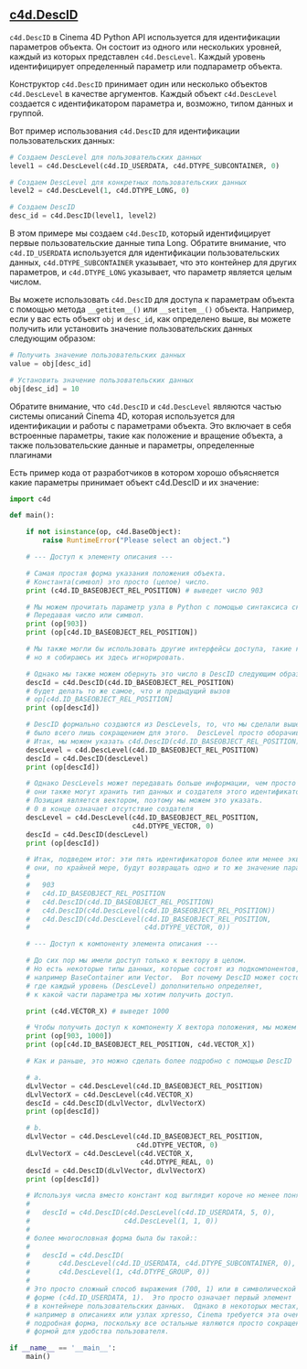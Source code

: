 ## [c4d.DescID][1]

`c4d.DescID` в Cinema 4D Python API используется для идентификации параметров объекта. Он состоит из одного или нескольких уровней, каждый из которых представлен `c4d.DescLevel`. Каждый уровень идентифицирует определенный параметр или подпараметр объекта.

Конструктор `c4d.DescID` принимает один или несколько объектов `c4d.DescLevel` в качестве аргументов. Каждый объект `c4d.DescLevel` создается с идентификатором параметра и, возможно, типом данных и группой.

Вот пример использования `c4d.DescID` для идентификации пользовательских данных:

```python
# Создаем DescLevel для пользовательских данных
level1 = c4d.DescLevel(c4d.ID_USERDATA, c4d.DTYPE_SUBCONTAINER, 0)

# Создаем DescLevel для конкретных пользовательских данных
level2 = c4d.DescLevel(1, c4d.DTYPE_LONG, 0)

# Создаем DescID
desc_id = c4d.DescID(level1, level2)
```

В этом примере мы создаем `c4d.DescID`, который идентифицирует первые пользовательские данные типа Long. Обратите внимание, что `c4d.ID_USERDATA` используется для идентификации пользовательских данных, `c4d.DTYPE_SUBCONTAINER` указывает, что это контейнер для других параметров, и `c4d.DTYPE_LONG` указывает, что параметр является целым числом.

Вы можете использовать `c4d.DescID` для доступа к параметрам объекта с помощью метода `__getitem__()` или `__setitem__()` объекта. Например, если у вас есть объект `obj` и `desc_id`, как определено выше, вы можете получить или установить значение пользовательских данных следующим образом:

```python
# Получить значение пользовательских данных
value = obj[desc_id]

# Установить значение пользовательских данных
obj[desc_id] = 10
```

Обратите внимание, что `c4d.DescID` и `c4d.DescLevel` являются частью системы описаний Cinema 4D, которая используется для идентификации и работы с параметрами объекта. Это включает в себя встроенные параметры, такие как положение и вращение объекта, а также пользовательские данные и параметры, определенные плагинами

Есть пример кода от разработчиков в котором хорошо объясняется какие параметры принимает объект c4d.DescID и их значение:

```python
import c4d

def main():

    if not isinstance(op, c4d.BaseObject):
        raise RuntimeError("Please select an object.")

    # --- Доступ к элементу описания ---

    # Самая простая форма указания положения объекта.
    # Константа(символ) это просто (целое) число.
    print (c4d.ID_BASEOBJECT_REL_POSITION) # выведет число 903

    # Мы можем прочитать параметр узла в Python с помощью синтаксиса скобок.
    # Передавая число или символ.
    print (op[903])
    print (op[c4d.ID_BASEOBJECT_REL_POSITION])

    # Мы также могли бы использовать другие интерфейсы доступа, такие как C4DAtom.Get/SetParameter или BaseContainer,
    # но я собираюсь их здесь игнорировать.

    # Однако мы также можем обернуть это число в DescID следующим образом.
    descId = c4d.DescID(c4d.ID_BASEOBJECT_REL_POSITION)
    # будет делать то же самое, что и предыдущий вызов
    # op[c4d.ID_BASEOBJECT_REL_POSITION]
    print (op[descId])

    # DescID формально создаются из DescLevels, то, что мы сделали выше,
    # было всего лишь сокращением для этого.  DescLevel просто оборачивает число.
    # Итак, мы можем указать c4d.DescID(c4d.ID_BASEOBJECT_REL_POSITION) также следующим образом.
    descLevel = c4d.DescLevel(c4d.ID_BASEOBJECT_REL_POSITION)
    descId = c4d.DescID(descLevel)
    print (op[descId])

    # Однако DescLevels может передавать больше информации, чем просто идентификатор,
    # они также могут хранить тип данных и создателя этого идентификатора.
    # Позиция является вектором, поэтому мы можем это указать.
    # 0 в конце означает отсутствие создателя
    descLevel = c4d.DescLevel(c4d.ID_BASEOBJECT_REL_POSITION,
                              c4d.DTYPE_VECTOR, 0)
    descId = c4d.DescID(descLevel)
    print (op[descId])

    # Итак, подведем итог: эти пять идентификаторов более или менее эквивалентны,
    # они, по крайней мере, будут возвращать одно и то же значение параметра.
    #
    #   903
    #   c4d.ID_BASEOBJECT_REL_POSITION
    #   c4d.DescID(c4d.ID_BASEOBJECT_REL_POSITION)
    #   c4d.DescID(c4d.DescLevel(c4d.ID_BASEOBJECT_REL_POSITION))
    #   c4d.DescID(c4d.DescLevel(c4d.ID_BASEOBJECT_REL_POSITION,
    #                            c4d.DTYPE_VECTOR, 0))

    # --- Доступ к компоненту элемента описания ---

    # До сих пор мы имели доступ только к вектору в целом.
    # Но есть некоторые типы данных, которые состоят из подкомпонентов,
    # например BaseContainer или Vector.  Вот почему DescID может состоять из трех идентификаторов,
    # где каждый уровень (DescLevel) дополнительно определяет,
    # к какой части параметра мы хотим получить доступ.

    print (c4d.VECTOR_X) # выведет 1000

    # Чтобы получить доступ к компоненту X вектора положения, мы можем сделать это
    print (op[903, 1000])
    print (op[c4d.ID_BASEOBJECT_REL_POSITION, c4d.VECTOR_X])

    # Как и раньше, это можно сделать более подробно с помощью DescID

    # a.
    dLvlVector = c4d.DescLevel(c4d.ID_BASEOBJECT_REL_POSITION)
    dLvlVectorX = c4d.DescLevel(c4d.VECTOR_X)
    descId = c4d.DescID(dLvlVector, dLvlVectorX)
    print (op[descId])

    # b.
    dLvlVector = c4d.DescLevel(c4d.ID_BASEOBJECT_REL_POSITION,
                               c4d.DTYPE_VECTOR, 0)
    dLvlVectorX = c4d.DescLevel(c4d.VECTOR_X,
                                c4d.DTYPE_REAL, 0)
    descId = c4d.DescID(dLvlVector, dLvlVectorX)
    print (op[descId])

    # Используя числа вместо констант код выглядит короче но менее понятен:
    #
    #   descId = c4d.DescID(c4d.DescLevel(c4d.ID_USERDATA, 5, 0),
    #                       c4d.DescLevel(1, 1, 0))
    #
    # более многословная форма была бы такой::
    #
    #   descId = c4d.DescID(
    #       c4d.DescLevel(c4d.ID_USERDATA, c4d.DTYPE_SUBCONTAINER, 0),
    #       c4d.DescLevel(1, c4d.DTYPE_GROUP, 0))
    #
    # Это просто сложный способ выражения (700, 1) или в символической
    # форме (c4d.ID_USERDATA, 1).  Это просто означает первый элемент
    # в контейнере пользовательских данных.  Однако в некоторых местах,
    # например в описаниях или узлах xpresso, Cinema требуется эта очень
    # подробная форма, поскольку все остальные являются просто сокращенной
    # формой для удобства пользователя.

if __name__ == '__main__':
    main()
```

[1]: https://developers.maxon.net/docs/py/23_110/modules/c4d/DescID/index.html "c4d.DescID"